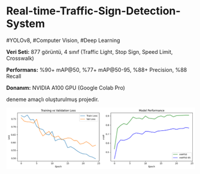 # Real-time-Traffic-Sign-Detection-System

#YOLOv8, #Computer Vision, #Deep Learning

**Veri Seti:** 877 görüntü, 4 sınıf (Traffic Light, Stop Sign, Speed Limit, Crosswalk)

**Performans:** %90+ mAP@50, %77+ mAP@50-95, %88+ Precision, %88 Recall

**Donanım:** NVIDIA A100 GPU (Google Colab Pro)

deneme amaçlı oluşturulmuş projedir. 

![YOLOv8 Detection Sample](YOLO1.png)
